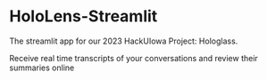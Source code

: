 # HoloLens-Streamlit

The streamlit app for our 2023 HackUIowa Project: Hologlass.

Receive real time transcripts of your conversations and review their summaries online
